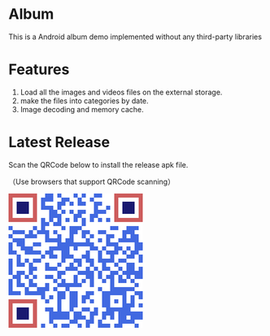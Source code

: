 # Album
This is a Android album demo implemented without any third-party libraries 

# Features
1. Load all the images and videos files on the external storage.
2. make the files into categories by date.
3. Image decoding and memory cache.

# Latest Release
Scan the QRCode  below to install the release apk file.

（Use browsers that support QRCode scanning）

![扫码下载](app/release/QRCode_app_release.png)

